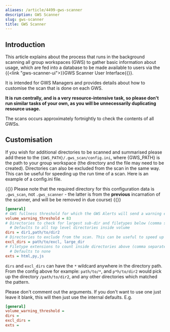 ```yaml
---
aliases: /article/4499-gws-scanner
description: GWS Scanner
slug: gws-scanner
title: GWS Scanner
---
```


## Introduction

This article explains about the process that runs in the background scanning all group workspaces (GWS) to gather basic information about usage, which are fed into a database to be made available to users via the {{<link "gws-scanner-ui">}}GWS Scanner User Interface{{</link>}}.

It is intended for GWS Managers and provides details about how to customise the scan that is done on each GWS.

**It is run centrally, and is a very resource-intensive task, so please don't run similar tasks of your own, as you will be unnecessarily duplicating resource usage.**

The scans occurs approximately fortnightly to check the contents of all GWSs. 

## Customisation

If you wish for additional directories to be scanned and summarised please add
these to the `{GWS_PATH}/.gws_scan/config.ini`, where {GWS_PATH} is the path to
your group workspace (the directory and the file may need to be created).
Directories can also be excluded from the scan in the same way. This can be
useful for speeding up the run time of a scan. Here is an example of a
config.ini file.

{{<alert type="info">}}
Please note that the required directory for this configuration data is `.gws_scan`, not `.gws_scanner` - the
latter is from the **previous** incarnation of the scanner, and will be be removed in due course)
{{</alert>}}

```ini
[general]
# GWS fullness threshold for which the GWS Alerts will send a warning email (default 90) (in %)
volume_warning_threshold = 83
# Directories to check for largest sub-dir and filetypes below (comma separated list), these paths must be relative to the group workspace path i.e. path/to/dir, not /group/workspace/path/to/dir
  # Defaults to all top level directories inside volume
dirs = dir1,path/to/dir2
# Directories to exclude from the scan. This can be useful to speed up the scan if there are know directories with a large number of files, for which the scan information is not very useful
excl_dirs = path/to/excl, large_dir
# Filetype extensions to count inside directories above (comma separated list)
  # Defaults to none
exts = html,py,js
```

`dirs` and `excl_dirs` can have the `*` wildcard anywhere in the directory path.
From the config above for example: `path/to/*`, and `p*h/to/dir2` would pick up
the directory `/path/to/dir2`, and any other directories which matched the
pattern.  
  
Please don't comment out the arguments. If you don't want to use one just leave
it blank, this will then just use the internal defaults. E.g.

```ini
[general]
volume_warning_threshold =
dirs = 
excl_dirs =
exts =
```
